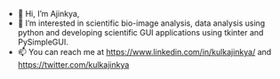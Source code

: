 - 👋 Hi, I’m Ajinkya, 
- 👀 I’m interested in scientific bio-image analysis, data analysis using python and developing scientific GUI applications using tkinter and PySimpleGUI.
- 📫 You can reach me at https://www.linkedin.com/in/kulkajinkya/ and https://twitter.com/kulkajinkya

<!----
ajinkya-kulkarni/ajinkya-kulkarni is a ✨ special ✨ repository because its `README.md` (this file) appears on your GitHub profile.
You can click the Preview link to take a look at your changes.
---->
